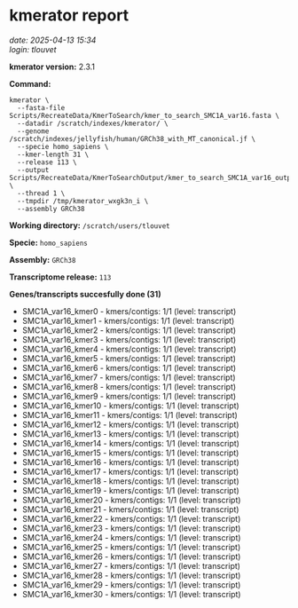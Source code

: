 # kmerator report
*date: 2025-04-13 15:34*  
*login: tlouvet*

**kmerator version:** 2.3.1

**Command:**

```
kmerator \
  --fasta-file Scripts/RecreateData/KmerToSearch/kmer_to_search_SMC1A_var16.fasta \
  --datadir /scratch/indexes/kmerator/ \
  --genome /scratch/indexes/jellyfish/human/GRCh38_with_MT_canonical.jf \
  --specie homo_sapiens \
  --kmer-length 31 \
  --release 113 \
  --output Scripts/RecreateData/KmerToSearchOutput/kmer_to_search_SMC1A_var16_output \
  --thread 1 \
  --tmpdir /tmp/kmerator_wxgk3n_i \
  --assembly GRCh38
```

**Working directory:** `/scratch/users/tlouvet`

**Specie:** `homo_sapiens`

**Assembly:** `GRCh38`

**Transcriptome release:** `113`

**Genes/transcripts succesfully done (31)**

- SMC1A_var16_kmer0 - kmers/contigs: 1/1 (level: transcript)
- SMC1A_var16_kmer1 - kmers/contigs: 1/1 (level: transcript)
- SMC1A_var16_kmer2 - kmers/contigs: 1/1 (level: transcript)
- SMC1A_var16_kmer3 - kmers/contigs: 1/1 (level: transcript)
- SMC1A_var16_kmer4 - kmers/contigs: 1/1 (level: transcript)
- SMC1A_var16_kmer5 - kmers/contigs: 1/1 (level: transcript)
- SMC1A_var16_kmer6 - kmers/contigs: 1/1 (level: transcript)
- SMC1A_var16_kmer7 - kmers/contigs: 1/1 (level: transcript)
- SMC1A_var16_kmer8 - kmers/contigs: 1/1 (level: transcript)
- SMC1A_var16_kmer9 - kmers/contigs: 1/1 (level: transcript)
- SMC1A_var16_kmer10 - kmers/contigs: 1/1 (level: transcript)
- SMC1A_var16_kmer11 - kmers/contigs: 1/1 (level: transcript)
- SMC1A_var16_kmer12 - kmers/contigs: 1/1 (level: transcript)
- SMC1A_var16_kmer13 - kmers/contigs: 1/1 (level: transcript)
- SMC1A_var16_kmer14 - kmers/contigs: 1/1 (level: transcript)
- SMC1A_var16_kmer15 - kmers/contigs: 1/1 (level: transcript)
- SMC1A_var16_kmer16 - kmers/contigs: 1/1 (level: transcript)
- SMC1A_var16_kmer17 - kmers/contigs: 1/1 (level: transcript)
- SMC1A_var16_kmer18 - kmers/contigs: 1/1 (level: transcript)
- SMC1A_var16_kmer19 - kmers/contigs: 1/1 (level: transcript)
- SMC1A_var16_kmer20 - kmers/contigs: 1/1 (level: transcript)
- SMC1A_var16_kmer21 - kmers/contigs: 1/1 (level: transcript)
- SMC1A_var16_kmer22 - kmers/contigs: 1/1 (level: transcript)
- SMC1A_var16_kmer23 - kmers/contigs: 1/1 (level: transcript)
- SMC1A_var16_kmer24 - kmers/contigs: 1/1 (level: transcript)
- SMC1A_var16_kmer25 - kmers/contigs: 1/1 (level: transcript)
- SMC1A_var16_kmer26 - kmers/contigs: 1/1 (level: transcript)
- SMC1A_var16_kmer27 - kmers/contigs: 1/1 (level: transcript)
- SMC1A_var16_kmer28 - kmers/contigs: 1/1 (level: transcript)
- SMC1A_var16_kmer29 - kmers/contigs: 1/1 (level: transcript)
- SMC1A_var16_kmer30 - kmers/contigs: 1/1 (level: transcript)
